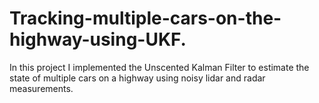 # Tracking-multiple-cars-on-the-highway-using-UKF.
In this project I implemented the Unscented Kalman Filter to estimate the state of multiple cars on a highway using noisy lidar and radar measurements.
